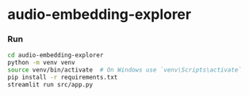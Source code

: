 # audio-embedding-explorer

### Run
````bash
cd audio-embedding-explorer
python -m venv venv
source venv/bin/activate  # On Windows use `venv\Scripts\activate`
pip install -r requirements.txt
streamlit run src/app.py
````

